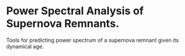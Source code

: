 # Power Spectral Analysis of Supernova Remnants.
Tools for predicting power spectrum of a supernova remnant given its dynamical age.
